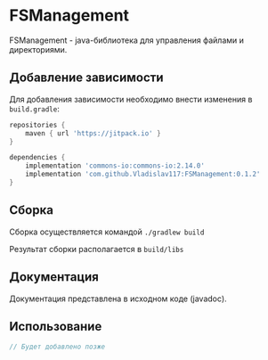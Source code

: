 # FSManagement

FSManagement - java-библиотека для управления файлами и директориями.

## Добавление зависимости

Для добавления зависимости необходимо внести изменения в `build.gradle`:

```groovy
repositories {
    maven { url 'https://jitpack.io' }
}

dependencies {
    implementation 'commons-io:commons-io:2.14.0'
    implementation 'com.github.Vladislav117:FSManagement:0.1.2'
}
```

## Сборка

Сборка осуществляется командой `./gradlew build`

Результат сборки располагается в `build/libs`

## Документация

Документация представлена в исходном коде (javadoc).

## Использование

```java
// Будет добавлено позже
```